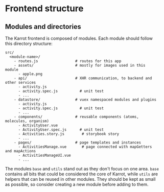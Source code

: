 <!-- 
SPDX-FileCopyrightText: 2016 Nick Sellen <hello@nicksellen.co.uk> 
SPDX-FileCopyrightText: 2016 Karrot

SPDX-License-Identifier: MIT

Karrot
-->


# Frontend structure

## Modules and directories

The Karrot frontend is composed of modules. Each module should follow this directory structure:


```
src/
  <module-name>/
    - routes.js                 # routes for this app
    - assets/                   # mostly for images used in this module
      - apple.png
    - api/                      # XHR communication, to backend and other services
      - activity.js
      - activity.spec.js          # unit test
      - ...
    - datastore/                # vuex namespaced modules and plugins
      - activity.js
      - activity.spec.js          # unit test
      - ...
    - components/               # reusable components (atoms, molecules, organism)
      - ActivityUser.vue
      - ActivityUser.spec.js      # unit test
      - Activities.story.js        # storybook story
      - ...
    - pages/                    # page templates and instances
      - ActivitiesManage.vue       # page connected with mapGetters and mapActions
      - ActivitiesManageUI.vue
      - ...
```

The modules `base` and `utils` stand out as they don't focus on one area.
`base` contains all bits that could be considered the core of Karrot, while `utils` are helpers that can be reused in other modules.
They should be kept as small as possible, so consider creating a new module before adding to them.
